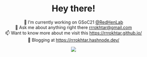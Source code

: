 <div align=center>
 <h1>Hey there!</h1>

 🔭 I’m currently working on GSoC21 [@RedHenLab](https://www.redhenlab.org/)  
 💬 Ask me about anything right there rrrokhtar@gmail.com  
 📫 Want to know more about me visit this https://rrrokhtar.github.io/  
 :bookmark_tabs: Blogging at https://rrrokhtar.hashnode.dev/  

  <p align="center">
  <img src=https://github-readme-stats.vercel.app/api?username=rrrokhtar>
  </p>
</div>
<!--
👋
Here are some ideas to get you started:

- 🔭 I’m currently working on ...
- 🌱 I’m currently learning ...
- 👯 I’m looking to collaborate on ...
- 🤔 I’m looking for help with ...
- 💬 Ask me about ...
- 📫 How to reach me: ...
- 😄 Pronouns: ...
- ⚡ Fun fact: ...


-->
